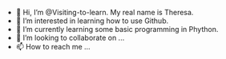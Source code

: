 - 👋 Hi, I’m @Visiting-to-learn. My real name is Theresa.
- 👀 I’m interested in learning how to use Github.
- 🌱 I’m currently learning some basic programming in Phython.
- 💞️ I’m looking to collaborate on ...
- 📫 How to reach me ...

<!---
Visiting-to-learn/Visiting-to-learn is a ✨ special ✨ repository because its `README.md` (this file) appears on your GitHub profile.
You can click the Preview link to take a look at your changes.
--->

